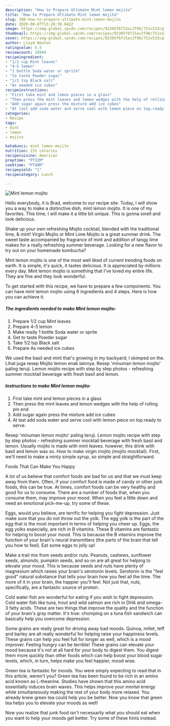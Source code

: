 ```yaml
---
description: "How to Prepare Ultimate Mint lemon mojito"
title: "How to Prepare Ultimate Mint lemon mojito"
slug: 380-how-to-prepare-ultimate-mint-lemon-mojito
date: 2020-08-07T13:28:39.842Z
image: https://img-global.cpcdn.com/recipes/92305f6f15ac2f98/751x532cq70/mint-lemon-mojito-recipe-main-photo.jpg
thumbnail: https://img-global.cpcdn.com/recipes/92305f6f15ac2f98/751x532cq70/mint-lemon-mojito-recipe-main-photo.jpg
cover: https://img-global.cpcdn.com/recipes/92305f6f15ac2f98/751x532cq70/mint-lemon-mojito-recipe-main-photo.jpg
author: Lloyd Newton
ratingvalue: 4.5
reviewcount: 10944
recipeingredient:
- "1/2 cup Mint leaves"
- "4-5 lemon"
- "1 bottle Soda water or sprite"
- "to taste Powder sugar"
- "1/2 tsp Black salt"
- "As needed ice cubes"
recipeinstructions:
- "First take mint and lemon pieces in a glass"
- "Then press the mint leaves and lemon wedges with the help of rolling pin end"
- "Add sugar again press the mixture add ice cubes"
- "At last add soda water and serve cool with lemon piece on top.ready to serve."
categories:
- Recipe
tags:
- mint
- lemon
- mojito

katakunci: mint lemon mojito 
nutrition: 231 calories
recipecuisine: American
preptime: "PT32M"
cooktime: "PT48M"
recipeyield: "1"
recipecategory: Lunch

---
```



![Mint lemon mojito](https://img-global.cpcdn.com/recipes/92305f6f15ac2f98/751x532cq70/mint-lemon-mojito-recipe-main-photo.jpg)

Hello everybody, it is Brad, welcome to our recipe site. Today, I will show you a way to make a distinctive dish, mint lemon mojito. It is one of my favorites. This time, I will make it a little bit unique. This is gonna smell and look delicious.

Shake up your own refreshing Mojito cocktail, blended with the traditional lime, &amp; mint! Virgin Mojito or Mint Lime Mojito is a great summer drink. The sweet taste accompanied by fragrance of mint and addition of tangy lime makes for a really refreshing summer beverage. Looking for a new flavor to try out on your homemade kombucha?

Mint lemon mojito is one of the most well liked of current trending foods on earth. It is simple, it's quick, it tastes delicious. It is appreciated by millions every day. Mint lemon mojito is something that I've loved my entire life. They are fine and they look wonderful.


To get started with this recipe, we have to prepare a few components. You can have mint lemon mojito using 6 ingredients and 4 steps. Here is how you can achieve it.

<!--inarticleads1-->

##### The ingredients needed to make Mint lemon mojito:

1. Prepare 1/2 cup Mint leaves
1. Prepare 4-5 lemon
1. Make ready 1 bottle Soda water or sprite
1. Get to taste Powder sugar
1. Take 1/2 tsp Black salt
1. Prepare As needed ice cubes


We used the basil and mint that&#39;s growing in my backyard; I skimped on the. Lihat juga resep Mojito lemon enak lainnya. Resep &#39;minuman lemon mojito&#39; paling teruji. Lemon mojito recipe with step by step photos - refreshing summer mocktail beverage with fresh basil and lemon. 

<!--inarticleads2-->

##### Instructions to make Mint lemon mojito:

1. First take mint and lemon pieces in a glass
1. Then press the mint leaves and lemon wedges with the help of rolling pin end
1. Add sugar again press the mixture add ice cubes
1. At last add soda water and serve cool with lemon piece on top.ready to serve.


Resep &#39;minuman lemon mojito&#39; paling teruji. Lemon mojito recipe with step by step photos - refreshing summer mocktail beverage with fresh basil and lemon. Usually mojito is made with mint leaves. however, this drink with basil and lemon was so. How to make virgin mojito (mojito mocktail). First, we&#39;ll need to make a minty simple syrup, so simple and straightforward. 

Foods That Can Make You Happy


A lot of us believe that comfort foods are bad for us and that we must keep away from them. Often, if your comfort food is made of candy or other junk foods, this can be true. At times, comfort foods can be very healthy and good for us to consume. There are a number of foods that, when you consume them, may improve your mood. When you feel a little down and need an emotional pick-me-up, try some of these.

Eggs, would you believe, are terrific for helping you fight depression. Just make sure that you do not throw out the yolk. The egg yolk is the part of the egg that is the most important in terms of helping you cheer up. Eggs, the egg yolks especially, are rich in B vitamins. These B vitamins are fantastic for helping to boost your mood. This is because the B vitamins improve the function of your brain's neural transmitters (the parts of the brain that tell you how to feel). Eat some eggs to jolly up!

Make a trail mix from seeds and/or nuts. Peanuts, cashews, sunflower seeds, almonds, pumpkin seeds, and so on are all great for helping to elevate your mood. This is because seeds and nuts have plenty of magnesium which raises your brain's serotonin levels. Serotonin is the "feel good" natural substance that tells your brain how you feel all the time. The more of it in your brain, the happier you'll feel. Not just that, nuts, specifically, are a fantastic source of protein.

Cold water fish are wonderful for eating if you wish to fight depression. Cold water fish like tuna, trout and wild salmon are rich in DHA and omega-3 fatty acids. These are two things that improve the quality and the function of your brain's gray matter. It's true: chomping on a tuna fish sandwich can basically help you overcome depression. 

Some grains are really great for driving away bad moods. Quinoa, millet, teff and barley are all really wonderful for helping raise your happiness levels. These grains can help you feel full for longer as well, which is a mood improver. Feeling hungry can be terrible! These grains can elevate your mood because it's not at all hard for your body to digest them. You digest them more quickly than other foods which can help boost your blood sugar levels, which, in turn, helps make you feel happier, mood wise.

Green tea is fantastic for moods. You were simply expecting to read that in this article, weren't you? Green tea has been found to be rich in an amino acid known as L-theanine. Studies have shown that this amino acid essentially induces brain waves. This helps improve your mental energy while simultaneously making the rest of your body more relaxed. You already knew green tea could help you be better. Now you know that green tea helps you to elevate your moods as well!

Now you realize that junk food isn't necessarily what you should eat when you want to help your moods get better. Try  some  of  these  hints  instead.

